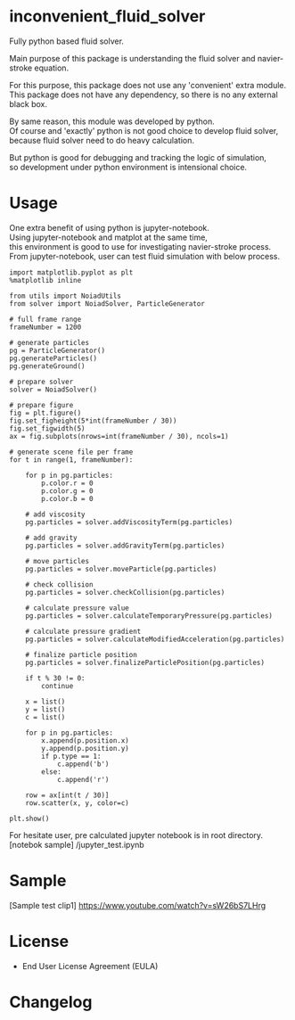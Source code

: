 # inconvenient_fluid_solver
Fully python based fluid solver.

Main purpose of this package is understanding the fluid solver and navier-stroke equation.  

For this purpose, this package does not use any 'convenient' extra module.  
This package does not have any dependency, so there is no any external black box.  

By same reason, this module was developed by python.  
Of course and 'exactly' python is not good choice to develop fluid solver,  
because fluid solver need to do heavy calculation.  

But python is good for debugging and tracking the logic of simulation,  
so development under python environment is intensional choice.  

# Usage

One extra benefit of using python is jupyter-notebook.  
Using jupyter-notebook and matplot at the same time,  
this environment is good to use for investigating navier-stroke process.
From jupyter-notebook, user can test fluid simulation with below process.

    import matplotlib.pyplot as plt
    %matplotlib inline

    from utils import NoiadUtils
    from solver import NoiadSolver, ParticleGenerator

    # full frame range
    frameNumber = 1200

    # generate particles
    pg = ParticleGenerator()
    pg.generateParticles()
    pg.generateGround()

    # prepare solver
    solver = NoiadSolver()

    # prepare figure
    fig = plt.figure()
    fig.set_figheight(5*int(frameNumber / 30))
    fig.set_figwidth(5)
    ax = fig.subplots(nrows=int(frameNumber / 30), ncols=1)

    # generate scene file per frame
    for t in range(1, frameNumber):
        
        for p in pg.particles:
            p.color.r = 0
            p.color.g = 0
            p.color.b = 0

        # add viscosity
        pg.particles = solver.addViscosityTerm(pg.particles)

        # add gravity
        pg.particles = solver.addGravityTerm(pg.particles)

        # move particles
        pg.particles = solver.moveParticle(pg.particles)

        # check collision
        pg.particles = solver.checkCollision(pg.particles)

        # calculate pressure value
        pg.particles = solver.calculateTemporaryPressure(pg.particles)

        # calculate pressure gradient
        pg.particles = solver.calculateModifiedAcceleration(pg.particles)

        # finalize particle position
        pg.particles = solver.finalizeParticlePosition(pg.particles)
        
        if t % 30 != 0:
            continue
        
        x = list()
        y = list()
        c = list()
        
        for p in pg.particles:
            x.append(p.position.x)
            y.append(p.position.y)
            if p.type == 1:
                c.append('b')
            else:
                c.append('r')

        row = ax[int(t / 30)]
        row.scatter(x, y, color=c)
                                                                                                                                
    plt.show()

For hesitate user, pre calculated jupyter notebook is in root directory. 
[notebok sample] /jupyter_test.ipynb  

# Sample 

[Sample test clip1] https://www.youtube.com/watch?v=sW26bS7LHrg  

# License

* End User License Agreement (EULA)

# Changelog
